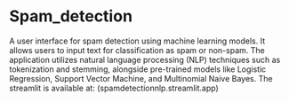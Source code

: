 # Spam_detection
A user interface for spam detection using machine learning models. It allows users to input text for classification as spam or non-spam. The application utilizes natural language processing (NLP) techniques such as tokenization and stemming, alongside pre-trained models like Logistic Regression, Support Vector Machine, and Multinomial Naive Bayes.
The streamlit is available at: (spamdetectionnlp.streamlit.app)

